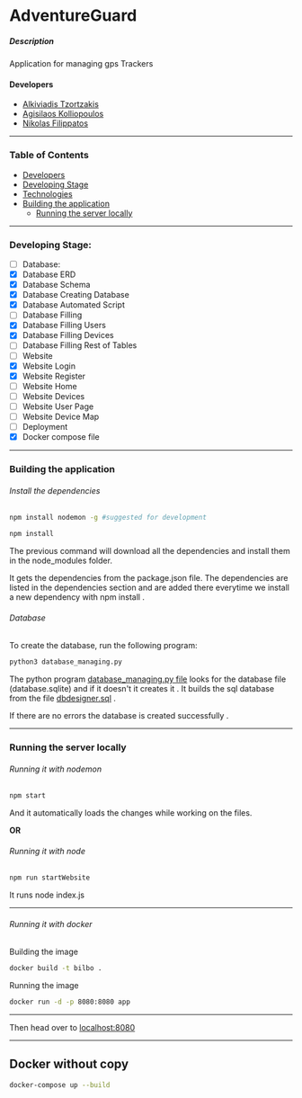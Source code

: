 # AdventureGuard

##### Description

Application for managing gps Trackers

#### Developers

<!-- to be fixed later  -->

- [Alkiviadis Tzortzakis](https://github.com/ALKABOURAS)
- [Agisilaos Kolliopoulos](https://github.com/agis22)
- [Nikolas Filippatos](https://github.com/nikolasfil/)

---

### Table of Contents

<!-- Copilot  -->

<!-- - [Description](#description) -->
<!-- - [Table of Contents](#table-of-contents) -->

- [Developers](#developers)
- [Developing Stage](#developing-stage)
- [Technologies](#technologies)
- [Building the application](#building-the-application)
  - [Running the server locally](#running-the-server-locally)

---

### Developing Stage:

- [ ] Database:
- [x] Database ERD
- [x] Database Schema
- [x] Database Creating Database
- [x] Database Automated Script
- [ ] Database Filling
- [x] Database Filling Users
- [x] Database Filling Devices
- [ ] Database Filling Rest of Tables
- [ ] Website
- [x] Website Login
- [x] Website Register
- [ ] Website Home
- [ ] Website Devices
- [ ] Website User Page
- [ ] Website Device Map
- [ ] Deployment
- [x] Docker compose file

<!-- URL: -->

---

### Building the application

###### Install the dependencies

```bash
npm install nodemon -g #suggested for development
```

```bash
npm install
```

The previous command will download all the dependencies and install them in the node_modules folder.

It gets the dependencies from the package.json file. The dependencies are listed in the dependencies section and are added there everytime we install a new dependency with npm install .

###### Database

To create the database, run the following program:

```bash
python3 database_managing.py
```

The python program [database_managing.py file](model/database_managing.py) looks for the database file (database.sqlite) and if it doesn't it creates it .
It builds the sql database from the file [dbdesigner.sql](/model/dbdesigner.sql) .

If there are no errors the database is created successfully .

---

### Running the server locally

###### Running it with nodemon

```bash
npm start
```

And it automatically loads the changes while working on the files.

**OR**

###### Running it with node

```bash
npm run startWebsite
```

It runs node index.js

---

###### Running it with docker

Building the image

```bash
docker build -t bilbo .
```

Running the image

```bash
docker run -d -p 8080:8080 app
```

---

Then head over to [localhost:8080](http://localhost:8080)

---

## Docker without copy

```bash
docker-compose up --build
```

